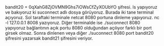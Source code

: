 bandit20 = 0qXahG8ZjOVMN9Ghs7iOWsCfZyXOUbYO şifresi. ls yapıyoruz ve bakıyoruz ki suconnect adlı dosya görüyoruz. Burada iki tane terminal açıyoruz. Sol taraftaki terminale netcat 8080 portuna dinleme yapıyoruz. nc -l 127.0.0.1 8008 yazıyoruz. 
Diğer terminalde ise ./suconnect 8080 yapıyoruz bağlantının açık portu 8080 olduğundan açılıyor farklı bir port girsek olmaz. Sonra dinlenen veya diğer ./suconnect 8080 port bandit20 şifresini yazarsak bandit21 
şifresini veriyor.
